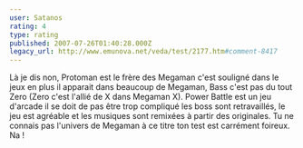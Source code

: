 ```yaml
---
user: Satanos
rating: 4
type: rating
published: 2007-07-26T01:40:28.000Z
legacy_url: http://www.emunova.net/veda/test/2177.htm#comment-8417
---
```

Là je dis non, Protoman est le frère des Megaman c'est souligné dans le jeux en plus il apparait dans beaucoup de Megaman, Bass c'est pas du tout Zero (Zero c'est l'allié de X dans Megaman X). Power Battle est un jeu d'arcade il se doit de pas être trop compliqué les boss sont retravaillés, le jeu est agréable et les musiques sont remixées à partir des originales. Tu ne connais pas l'univers de Megaman à ce titre ton test est carrément foireux. Na !